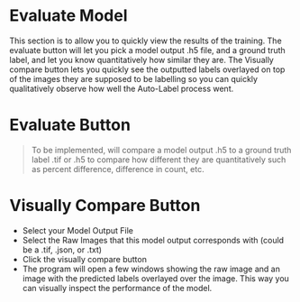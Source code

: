 # Evaluate Model

This section is to allow you to quickly view the results of the training. The evaluate button will let you pick a model output .h5 file, and a ground truth label, and let you know quantitatively how similar they are. The Visually compare button lets you quickly see the outputted labels overlayed on top of the images they are supposed to be labelling so you can quickly qualitatively observe how well the Auto-Label process went.

# Evaluate Button

> To be implemented, will compare a model output .h5 to a ground truth label .tif or .h5 to compare how different they are quantitatively such as percent difference, difference in count, etc.

# Visually Compare Button

- Select your Model Output File
- Select the Raw Images that this model output corresponds with (could be a .tif, .json, or .txt)
- Click the visually compare button
- The program will open a few windows showing the raw image and an image with the predicted labels overlayed over the image. This way you can visually inspect the performance of the model.

<!-- > Recently implemented for instance, I will test some more for instance and also models which are 2D, but I think it should work for all of these. -->

